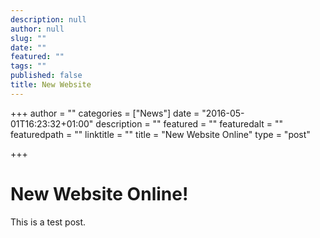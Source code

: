 ```yaml
---
description: null
author: null
slug: ""
date: ""
featured: ""
tags: ""
published: false
title: New Website
---
```

+++
author = ""
categories = ["News"]
date = "2016-05-01T16:23:32+01:00"
description = ""
featured = ""
featuredalt = ""
featuredpath = ""
linktitle = ""
title = "New Website Online"
type = "post"

+++

# New Website Online!

This is a test post.